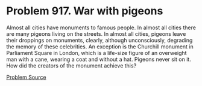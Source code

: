 # Problem 917. War with pigeons

Almost all cities have monuments to famous people. In almost all cities there are many pigeons living on the streets. In almost all cities, pigeons leave their droppings on monuments, clearly, although unconsciously, degrading the memory of these celebrities. An exception is the Churchill monument in Parliament Square in London, which is a life-size figure of an overweight man with a cane, wearing a coat and without a hat. Pigeons never sit on it. How did the creators of the monument achieve this?

[Problem Source](https://www.trizland.ru/tasks/5464/)